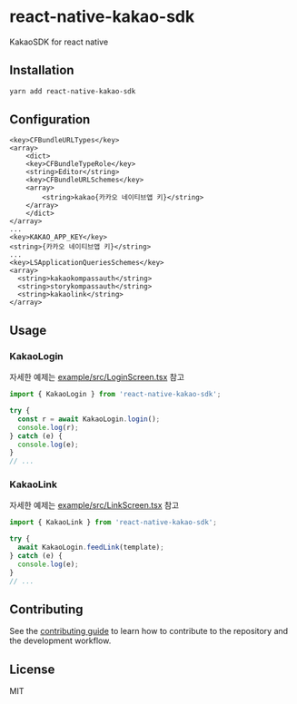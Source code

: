 # react-native-kakao-sdk

KakaoSDK for react native

## Installation

```sh
yarn add react-native-kakao-sdk
```

## Configuration

```
<key>CFBundleURLTypes</key>
<array>
    <dict>
    <key>CFBundleTypeRole</key>
    <string>Editor</string>
    <key>CFBundleURLSchemes</key>
    <array>
        <string>kakao{카카오 네이티브앱 키}</string>
    </array>
    </dict>
</array>
...
<key>KAKAO_APP_KEY</key>
<string>{카카오 네이티브앱 키}</string>
...
<key>LSApplicationQueriesSchemes</key>
<array>
  <string>kakaokompassauth</string>
  <string>storykompassauth</string>
  <string>kakaolink</string>
</array>
```

## Usage

### KakaoLogin

자세한 예제는 [example/src/LoginScreen.tsx](./example/src/LoginScreen.tsx) 참고

```js
import { KakaoLogin } from 'react-native-kakao-sdk';

try {
  const r = await KakaoLogin.login();
  console.log(r);
} catch (e) {
  console.log(e);
}
// ...
```

### KakaoLink

자세한 예제는 [example/src/LinkScreen.tsx](./example/src/LinkScreen.tsx) 참고

```js
import { KakaoLink } from 'react-native-kakao-sdk';

try {
  await KakaoLogin.feedLink(template);
} catch (e) {
  console.log(e);
}
// ...
```

## Contributing

See the [contributing guide](CONTRIBUTING.md) to learn how to contribute to the repository and the development workflow.

## License

MIT
